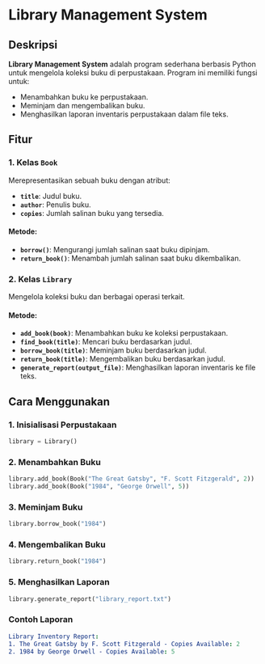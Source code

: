 # Library Management System

## Deskripsi
**Library Management System** adalah program sederhana berbasis Python untuk mengelola koleksi buku di perpustakaan. Program ini memiliki fungsi untuk:
- Menambahkan buku ke perpustakaan.
- Meminjam dan mengembalikan buku.
- Menghasilkan laporan inventaris perpustakaan dalam file teks.

## Fitur
### 1. Kelas `Book`
Merepresentasikan sebuah buku dengan atribut:
- **`title`**: Judul buku.
- **`author`**: Penulis buku.
- **`copies`**: Jumlah salinan buku yang tersedia.

#### Metode:
- **`borrow()`**: Mengurangi jumlah salinan saat buku dipinjam.
- **`return_book()`**: Menambah jumlah salinan saat buku dikembalikan.

### 2. Kelas `Library`
Mengelola koleksi buku dan berbagai operasi terkait.

#### Metode:
- **`add_book(book)`**: Menambahkan buku ke koleksi perpustakaan.
- **`find_book(title)`**: Mencari buku berdasarkan judul.
- **`borrow_book(title)`**: Meminjam buku berdasarkan judul.
- **`return_book(title)`**: Mengembalikan buku berdasarkan judul.
- **`generate_report(output_file)`**: Menghasilkan laporan inventaris ke file teks.

## Cara Menggunakan
### 1. Inisialisasi Perpustakaan
```python
library = Library()
```
### 2. Menambahkan Buku
```python
library.add_book(Book("The Great Gatsby", "F. Scott Fitzgerald", 2))
library.add_book(Book("1984", "George Orwell", 5))
```
### 3. Meminjam Buku
```python
library.borrow_book("1984")
```
### 4. Mengembalikan Buku
```python
library.return_book("1984")
```
### 5. Menghasilkan Laporan
```python
library.generate_report("library_report.txt")
```
### Contoh Laporan
```yaml
Library Inventory Report:
1. The Great Gatsby by F. Scott Fitzgerald - Copies Available: 2
2. 1984 by George Orwell - Copies Available: 5
